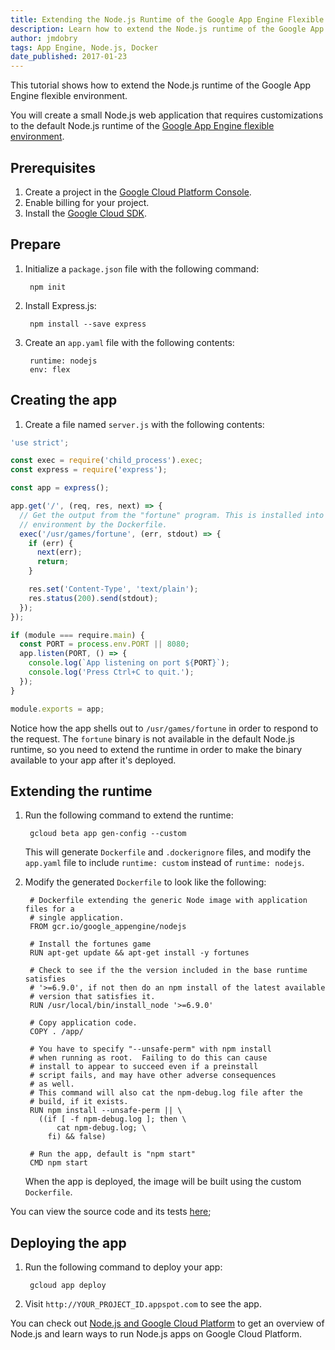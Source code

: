 ```yaml
---
title: Extending the Node.js Runtime of the Google App Engine Flexible Environment
description: Learn how to extend the Node.js runtime of the Google App Engine flexible environment.
author: jmdobry
tags: App Engine, Node.js, Docker
date_published: 2017-01-23
---
```

This tutorial shows how to extend the Node.js runtime of the Google App Engine
flexible environment.

You will create a small Node.js web application that requires customizations to
the default Node.js runtime of the [Google App Engine flexible environment][flex].

## Prerequisites

1. Create a project in the [Google Cloud Platform Console](https://console.cloud.google.com/).
1. Enable billing for your project.
1. Install the [Google Cloud SDK](https://cloud.google.com/sdk/).

## Prepare

1. Initialize a `package.json` file with the following command:

        npm init

1. Install Express.js:

        npm install --save express

1. Create an `app.yaml` file with the following contents:

        runtime: nodejs
        env: flex

## Creating the app

1. Create a file named `server.js` with the following contents:

[embedmd]:# (server.js)
```js
'use strict';

const exec = require('child_process').exec;
const express = require('express');

const app = express();

app.get('/', (req, res, next) => {
  // Get the output from the "fortune" program. This is installed into the
  // environment by the Dockerfile.
  exec('/usr/games/fortune', (err, stdout) => {
    if (err) {
      next(err);
      return;
    }

    res.set('Content-Type', 'text/plain');
    res.status(200).send(stdout);
  });
});

if (module === require.main) {
  const PORT = process.env.PORT || 8080;
  app.listen(PORT, () => {
    console.log(`App listening on port ${PORT}`);
    console.log('Press Ctrl+C to quit.');
  });
}

module.exports = app;
```

Notice how the app shells out to `/usr/games/fortune` in order to respond to the
request. The `fortune` binary is not available in the default Node.js runtime,
so you need to extend the runtime in order to make the binary available to your
app after it's deployed.

## Extending the runtime

1. Run the following command to extend the runtime:

        gcloud beta app gen-config --custom

    This will generate `Dockerfile` and `.dockerignore` files, and modify the
    `app.yaml` file to include `runtime: custom` instead of `runtime: nodejs`.

1. Modify the generated `Dockerfile` to look like the following:

        # Dockerfile extending the generic Node image with application files for a
        # single application.
        FROM gcr.io/google_appengine/nodejs

        # Install the fortunes game
        RUN apt-get update && apt-get install -y fortunes

        # Check to see if the the version included in the base runtime satisfies
        # '>=6.9.0', if not then do an npm install of the latest available
        # version that satisfies it.
        RUN /usr/local/bin/install_node '>=6.9.0'

        # Copy application code.
        COPY . /app/

        # You have to specify "--unsafe-perm" with npm install
        # when running as root.  Failing to do this can cause
        # install to appear to succeed even if a preinstall
        # script fails, and may have other adverse consequences
        # as well.
        # This command will also cat the npm-debug.log file after the
        # build, if it exists.
        RUN npm install --unsafe-perm || \
          ((if [ -f npm-debug.log ]; then \
              cat npm-debug.log; \
            fi) && false)

        # Run the app, default is "npm start"
        CMD npm start

    When the app is deployed, the image will be built using the custom
    `Dockerfile`.

You can view the source code and its tests [here](https://github.com/GoogleCloudPlatform/community/blob/master/tutorials/extending-google-appengine-flexible-nodejs-runtime);

## Deploying the app

1. Run the following command to deploy your app:

        gcloud app deploy

1. Visit `http://YOUR_PROJECT_ID.appspot.com` to see the app.

You can check out [Node.js and Google Cloud Platform][nodejs-gcp] to get an
overview of Node.js and learn ways to run Node.js apps on Google Cloud Platform.

[flex]: https://cloud.google.com/appengine/docs/flexible/nodejs/
[nodejs-gcp]: running-nodejs-on-google-cloud
